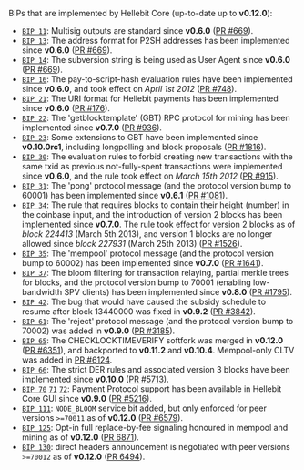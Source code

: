 BIPs that are implemented by Hellebit Core (up-to-date up to **v0.12.0**):

* [`BIP 11`](https://github.com/hellebit/bips/blob/master/bip-0011.mediawiki): Multisig outputs are standard since **v0.6.0** ([PR #669](https://github.com/hellebit/hellebit/pull/669)).
* [`BIP 13`](https://github.com/hellebit/bips/blob/master/bip-0013.mediawiki): The address format for P2SH addresses has been implemented since **v0.6.0** ([PR #669](https://github.com/hellebit/hellebit/pull/669)).
* [`BIP 14`](https://github.com/hellebit/bips/blob/master/bip-0014.mediawiki): The subversion string is being used as User Agent since **v0.6.0** ([PR #669](https://github.com/hellebit/hellebit/pull/669)).
* [`BIP 16`](https://github.com/hellebit/bips/blob/master/bip-0016.mediawiki): The pay-to-script-hash evaluation rules have been implemented since **v0.6.0**, and took effect on *April 1st 2012* ([PR #748](https://github.com/hellebit/hellebit/pull/748)).
* [`BIP 21`](https://github.com/hellebit/bips/blob/master/bip-0021.mediawiki): The URI format for Hellebit payments has been implemented since **v0.6.0** ([PR #176](https://github.com/hellebit/hellebit/pull/176)).
* [`BIP 22`](https://github.com/hellebit/bips/blob/master/bip-0022.mediawiki): The 'getblocktemplate' (GBT) RPC protocol for mining has been implemented since **v0.7.0** ([PR #936](https://github.com/hellebit/hellebit/pull/936)).
* [`BIP 23`](https://github.com/hellebit/bips/blob/master/bip-0023.mediawiki): Some extensions to GBT have been implemented since **v0.10.0rc1**, including longpolling and block proposals ([PR #1816](https://github.com/hellebit/hellebit/pull/1816)).
* [`BIP 30`](https://github.com/hellebit/bips/blob/master/bip-0030.mediawiki): The evaluation rules to forbid creating new transactions with the same txid as previous not-fully-spent transactions were implemented since **v0.6.0**, and the rule took effect on *March 15th 2012* ([PR #915](https://github.com/hellebit/hellebit/pull/915)).
* [`BIP 31`](https://github.com/hellebit/bips/blob/master/bip-0031.mediawiki): The 'pong' protocol message (and the protocol version bump to 60001) has been implemented since **v0.6.1** ([PR #1081](https://github.com/hellebit/hellebit/pull/1081)).
* [`BIP 34`](https://github.com/hellebit/bips/blob/master/bip-0034.mediawiki): The rule that requires blocks to contain their height (number) in the coinbase input, and the introduction of version 2 blocks has been implemented since **v0.7.0**. The rule took effect for version 2 blocks as of *block 224413* (March 5th 2013), and version 1 blocks are no longer allowed since *block 227931* (March 25th 2013) ([PR #1526](https://github.com/hellebit/hellebit/pull/1526)).
* [`BIP 35`](https://github.com/hellebit/bips/blob/master/bip-0035.mediawiki): The 'mempool' protocol message (and the protocol version bump to 60002) has been implemented since **v0.7.0** ([PR #1641](https://github.com/hellebit/hellebit/pull/1641)).
* [`BIP 37`](https://github.com/hellebit/bips/blob/master/bip-0037.mediawiki): The bloom filtering for transaction relaying, partial merkle trees for blocks, and the protocol version bump to 70001 (enabling low-bandwidth SPV clients) has been implemented since **v0.8.0** ([PR #1795](https://github.com/hellebit/hellebit/pull/1795)).
* [`BIP 42`](https://github.com/hellebit/bips/blob/master/bip-0042.mediawiki): The bug that would have caused the subsidy schedule to resume after block 13440000 was fixed in **v0.9.2** ([PR #3842](https://github.com/hellebit/hellebit/pull/3842)).
* [`BIP 61`](https://github.com/hellebit/bips/blob/master/bip-0061.mediawiki): The 'reject' protocol message (and the protocol version bump to 70002) was added in **v0.9.0** ([PR #3185](https://github.com/hellebit/hellebit/pull/3185)).
* [`BIP 65`](https://github.com/hellebit/bips/blob/master/bip-0065.mediawiki): The CHECKLOCKTIMEVERIFY softfork was merged in **v0.12.0** ([PR #6351](https://github.com/hellebit/hellebit/pull/6351)), and backported to **v0.11.2** and **v0.10.4**. Mempool-only CLTV was added in [PR #6124](https://github.com/hellebit/hellebit/pull/6124).
* [`BIP 66`](https://github.com/hellebit/bips/blob/master/bip-0066.mediawiki): The strict DER rules and associated version 3 blocks have been implemented since **v0.10.0** ([PR #5713](https://github.com/hellebit/hellebit/pull/5713)).
* [`BIP 70`](https://github.com/hellebit/bips/blob/master/bip-0070.mediawiki) [`71`](https://github.com/hellebit/bips/blob/master/bip-0071.mediawiki) [`72`](https://github.com/hellebit/bips/blob/master/bip-0072.mediawiki): Payment Protocol support has been available in Hellebit Core GUI since **v0.9.0** ([PR #5216](https://github.com/hellebit/hellebit/pull/5216)).
* [`BIP 111`](https://github.com/hellebit/bips/blob/master/bip-0111.mediawiki): `NODE_BLOOM` service bit added, but only enforced for peer versions `>=70011` as of **v0.12.0** ([PR #6579](https://github.com/hellebit/hellebit/pull/6579)).
* [`BIP 125`](https://github.com/hellebit/bips/blob/master/bip-0125.mediawiki): Opt-in full replace-by-fee signaling honoured in mempool and mining as of **v0.12.0** ([PR 6871](https://github.com/hellebit/hellebit/pull/6871)).
* [`BIP 130`](https://github.com/hellebit/bips/blob/master/bip-0130.mediawiki): direct headers announcement is negotiated with peer versions `>=70012` as of **v0.12.0** ([PR 6494](https://github.com/hellebit/hellebit/pull/6494)).
